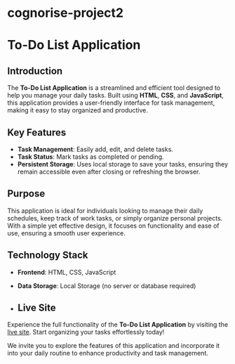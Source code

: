 # cognorise-project2
# To-Do List Application

## Introduction

The **To-Do List Application** is a streamlined and efficient tool designed to help you manage your daily tasks. Built using **HTML**, **CSS**, and **JavaScript**, this application provides a user-friendly interface for task management, making it easy to stay organized and productive.

## Key Features

- **Task Management**: Easily add, edit, and delete tasks.
- **Task Status**: Mark tasks as completed or pending.
- **Persistent Storage**: Uses local storage to save your tasks, ensuring they remain accessible even after closing or refreshing the browser.

## Purpose

This application is ideal for individuals looking to manage their daily schedules, keep track of work tasks, or simply organize personal projects. With a simple yet effective design, it focuses on functionality and ease of use, ensuring a smooth user experience.

## Technology Stack

- **Frontend**: HTML, CSS, JavaScript
- **Data Storage**: Local Storage (no server or database required)

- ## Live Site

Experience the full functionality of the **To-Do List Application** by visiting the [live site](https://sparkling-phoenix-3869a9.netlify.app/). Start organizing your tasks effortlessly today!


We invite you to explore the features of this application and incorporate it into your daily routine to enhance productivity and task management.
